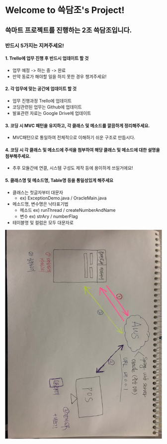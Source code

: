 # Welcome to 쓱담조's Project!

## 쓱마트 프로젝트를 진행하는 2조 쓱담조입니다.



### 반드시 5가지는 지켜주세요!

#### 1. Trello에 업무 진행 후 반드시 업데이트 할 것

- 업무 예정 -> 하는 중 -> 완료
- 만약 동료가 해야할 일을 하지 못한 경우 챙겨주세요!



#### 2. 각 업무에 맞는 공간에 업데이트 할 것

- 업무 진행과정 Trello에 업데이트
- 코딩관련된 업무는 Github에 업데이트
- 발표관련 자료는 Google Drive에 업데이트

#### 3. 코딩 시 MVC 패턴을 유지하고, 각 클래스 및 메소드를 깔끔하게 정리해주세요.

- MVC패턴으로 통일하여 전체적으로 이해하기 쉬운 구조로 만듭시다.



#### 4. 코딩 시 각 클래스 및 메소드에 주석을 첨부하여 해당 클래스 및 메소드에 대한 설명을 첨부해주세요.

- 추후 모듈간에 연결, 시스템 구성도 제작 등에 용이하게 쓰일거에요!



#### 5. 클래스명 및 메소드명, Table명 등을 통일성있게 해주세요

- 클래스는 첫글자부터 대문자 
  - ex) ExceptionDemo.java / OracleMain.java
- 메소드명, 변수명은 낙타표기법
  - 메소드 ex) runThread / createNumberAndName
  - 변수 ex) strAry / numberFlag
- 테이블명 및 컬럼은 모두 대문자로



![map](./map.jpeg)